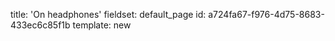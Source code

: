 title: 'On headphones'
fieldset: default_page
id: a724fa67-f976-4d75-8683-433ec6c85f1b
template: new
